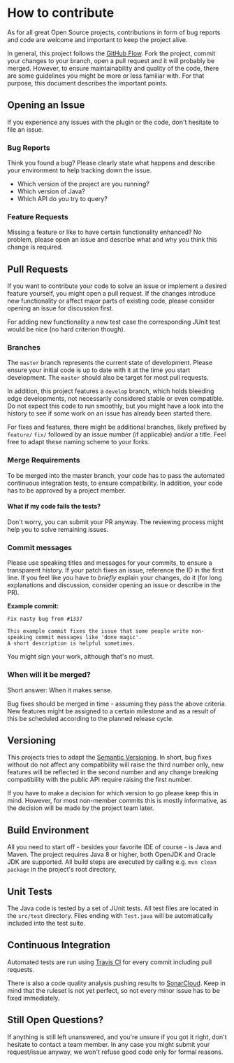 # How to contribute

As for all great Open Source projects, contributions in form of bug reports and code are welcome and important to keep the project alive.

In general, this project follows the [GitHub Flow](https://guides.github.com/introduction/flow/). 
Fork the project, commit your changes to your branch, open a pull request and it will probably be merged.
However, to ensure maintainability and quality of the code, there are some guidelines you might be more or less familiar with. 
For that purpose, this document describes the important points.


## Opening an Issue

If you experience any issues with the plugin or the code, don't hesitate to file an issue.

### Bug Reports

Think you found a bug?
Please clearly state what happens and describe your environment to help tracking down the issue.
 
* Which version of the project are you running?
* Which version of Java?
* Which API do you try to query?

### Feature Requests

Missing a feature or like to have certain functionality enhanced?
No problem, please open an issue and describe what and why you think this change is required.


## Pull Requests

If you want to contribute your code to solve an issue or implement a desired feature yourself, you might open a pull request.
If the changes introduce new functionality or affect major parts of existing code, please consider opening an issue for discussion first.

For adding new functionality a new test case the corresponding JUnit test would be nice (no hard criterion though).

### Branches

The `master` branch represents the current state of development.
Please ensure your initial code is up to date with it at the time you start development.
The `master` should also be target for most pull requests.

In addition, this project features a `develop` branch, which holds bleeding edge developments, not necessarily considered stable or even compatible.
Do not expect this code to run smoothly, but you might have a look into the history to see if some work on an issue has already been started there.

For fixes and features, there might be additional branches, likely prefixed by `feature/` `fix/` followed by an issue number (if applicable) and/or a title.
Feel free to adapt these naming scheme to your forks.

### Merge Requirements

To be merged into the master branch, your code has to pass the automated continuous integration tests, to ensure compatibility.
In addition, your code has to be approved by a project member.

#### What if my code fails the tests?

Don't worry, you can submit your PR anyway. 
The reviewing process might help you to solve remaining issues.

### Commit messages

Please use speaking titles and messages for your commits, to ensure a transparent history.
If your patch fixes an issue, reference the ID in the first line.
If you feel like you have to _briefly_ explain your changes, do it (for long explanations and discussion, consider opening an issue or describe in the PR).

**Example commit:**
```text
Fix nasty bug from #1337

This example commit fixes the issue that some people write non-speaking commit messages like 'done magic'.
A short description is helpful sometimes.
```

You might sign your work, although that's no must.


### When will it be merged?

Short answer: When it makes sense.

Bug fixes should be merged in time - assuming they pass the above criteria.
New features might be assigned to a certain milestone and as a result of this be scheduled according to the planned release cycle.


## Versioning

This projects tries to adapt the [Semantic Versioning](https://semver.org).
In short, bug fixes without do not affect any compatibility will raise the third number only, new features will be reflected in the second number and any change breaking compatibility with the public API require raising the first number.

If you have to make a decision for which version to go please keep this in mind.
However, for most non-member commits this is mostly informative, as the decision will be made by the project team later.


## Build Environment

All you need to start off - besides your favorite IDE of course - is Java and Maven.
The project requires Java 8 or higher, both OpenJDK and Oracle JDK are supported.
All build steps are executed by calling e.g. `mvn clean package` in the project's root directory,


## Unit Tests

The Java code is tested by a set of JUnit tests.
All test files are located in the `src/test` directory. 
Files ending with `Test.java` will be automatically included into the test suite.


## Continuous Integration

Automated tests are run using [Travis CI](https://travis-ci.org/stklcode/juraclient) for every commit including pull requests.

There is also a code quality analysis pushing results to [SonarCloud](https://sonarcloud.io/dashboard?id=de.stklcode.pubtrans%3Ajuraclient).
Keep in mind that the ruleset is not yet perfect, so not every minor issue has to be fixed immediately.


## Still Open Questions?

If anything is still left unanswered, and you're unsure if you got it right, don't hesitate to contact a team member.
In any case you might submit your request/issue anyway, we won't refuse good code only for formal reasons.
